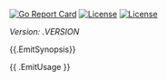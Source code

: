 [//]: # (!!!Don't modify the README.md, use `make readme` to generate it!!!)


[![Go Report Card](https://goreportcard.com/badge/github.com/goloop/env)](https://goreportcard.com/report/github.com/goloop/env) [![License](https://img.shields.io/badge/license-BSD-blue)](https://github.com/goloop/env/blob/master/LICENSE) [![License](https://img.shields.io/badge/godoc-YES-green)](https://godoc.org/github.com/goloop/env)

*Version: .VERSION*


{{.EmitSynopsis}}


{{ .EmitUsage }}
